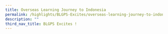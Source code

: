 ```yaml
---
title: Overseas Learning Journey to Indonesia
permalink: /highlights/BLGPS-Excites/overseas-learning-journey-to-indonesia
description: ""
third_nav_title: BLGPS Excites !
---
```

